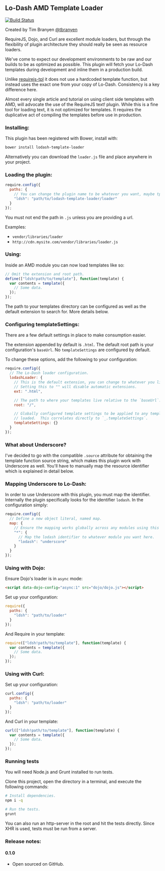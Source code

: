 Lo-Dash AMD Template Loader
---------------------------

[![Build Status](https://travis-ci.org/tbranyen/lodash-template-loader.png?branch=master)](https://travis-ci.org/tbranyen/lodash-template-loader)

Created by Tim Branyen [@tbranyen](http://twitter.com/tbranyen)

RequireJS, Dojo, and Curl are excellent module loaders, but through the
flexibility of plugin architecture they should really be seen as resource
loaders.

We've come to expect our development environments to be raw and our builds to
be as optimized as possible.  This plugin will fetch your Lo-Dash templates
during development and inline them in a production build.

Unlike [requirejs-tpl](https://github.com/ZeeAgency/requirejs-tpl) it does not
use a hardcoded template function, but instead uses the exact one from your
copy of Lo-Dash.  Consistency is a key difference here.

Almost every single article and tutorial on using client side templates with
AMD, will advocate the use of the RequireJS text! plugin.  While this is a fine
tool for loading text, it is not optimized for templates.  It requires the
duplicative act of compiling the templates before use in production.

### Installing: ###

This plugin has been registered with Bower, install with:

``` bash
bower install lodash-template-loader
```

Alternatively you can download the `loader.js` file and place anywhere in your
project.

### Loading the plugin: ###

``` javascript
require.config({
  paths: {
    // You can change the plugin name to be whatever you want, maybe tpl?
    "ldsh": "path/to/lodash-template-loader/loader"
  }
});
```

You must not end the path in `.js` unless you are providing a url.

Examples:

* `vendor/libraries/loader`
* `http://cdn.mysite.com/vendor/libraries/loader.js`

### Using: ###

Inside an AMD module you can now load templates like so:

``` javascript
// Omit the extension and root path.
define(["ldsh!path/to/template"], function(template) {
  var contents = template({
    // Some data.
  });
});
```

The path to your templates directory can be configured as well as the default
extension to search for.  More details below.

### Configuring templateSettings: ###

There are a few default settings in place to make consumption easier.

The extension appended by default is `.html`.  The default root path is your
configuration's `baseUrl`.  No `templateSettings` are configured by default.

To change these options, add the following to your configuration:

``` javascript
require.config({
  // The Lo-Dash loader configuration.
  lodashLoader: {
    // This is the default extension, you can change to whatever you like.
    // Setting this to "" will disable automatic extensions.
    ext: ".html",

    // The path to where your templates live relative to the `baseUrl`.
    root: "/",

    // Globally configured template settings to be applied to any templates
    // loaded.  This correlates directly to `_.templateSettings`.
    templateSettings: {}
  }
});
```

### What about Underscore? ###

I've decided to go with the compatible `.source` attribute for obtaining the
template function source string, which makes this plugin work with Underscore
as well.  You'll have to manually map the resource identifier which is
explained in detail below.

### Mapping Underscore to Lo-Dash: ###

In order to use Underscore with this plugin, you must map the identifier.
Internally the plugin specifically looks for the identifier `lodash`.  In the
configuration simply:

``` javascript
require.config({
  // Define a new object literal, named map.
  map: {
    // Ensure the mapping works globally across any modules using this plugin.
    "*": {
      // Map the lodash identifier to whatever module you want here.
      "lodash": "underscore"
    }
  }
});
```

### Using with Dojo: ###

Ensure Dojo's loader is in `async` mode:

``` html
<script data-dojo-config="async:1" src="dojo/dojo.js"></script>
```

Set up your configuration:

``` javascript
require({
  paths: {
    "ldsh": "path/to/loader"
  }
});
```

And Require in your template:

``` javascript
require(["ldsh!path/to/template"], function(template) {
  var contents = template({
    // Some data.
  });
});
```

### Using with Curl: ###

Set up your configuration:

``` javascript
curl.config({
  paths: {
    "ldsh": "path/to/loader"
  }
});
```

And Curl in your template:

``` javascript
curl(["ldsh!path/to/template"], function(template) {
  var contents = template({
    // Some data.
  });
});
```

### Running tests ###

You will need Node.js and Grunt installed to run tests.

Clone this project, open the directory in a terminal, and execute the following
commands:

``` bash
# Install dependencies.
npm i -q

# Run the tests.
grunt
```

You can also run an http-server in the root and hit the tests directly.  Since
XHR is used, tests must be run from a server.

### Release notes: ###

#### 0.1.0 ####

* Open sourced on GitHub.

